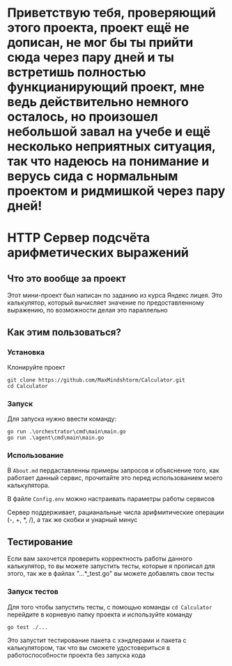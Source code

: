 # Приветствую тебя, проверяющий этого проекта, проект ещё не дописан, не мог бы ты прийти сюда через пару дней и ты встретишь полностью функцианирующий проект, мне ведь действительно немного осталось, но произошел небольшой завал на учебе и ещё несколько неприятных ситуация, так что надеюсь на понимание и верусь сида с нормальным проектом и ридмишкой через пару дней!
# HTTP Сервер подсчёта арифметических выражений

## Что это вообще за проект

Этот мини-проект был написан по заданию из курса Яндекс лицея. Это калькулятор, который вычисляет значение по предоставленному выражению, по возможности делая это параллельно

## Как этим пользоваться?

### Установка

Клонируйте проект

```
git clone https://github.com/MaxMindshtorm/Calculator.git
cd Calculator
```

### Запуск

Для запуска нужно ввести команду:

```
go run .\orchestrator\cmd\main\main.go
go run .\agent\cmd\main\main.go
```

### Использование

В `About.md` пердаставленны примеры запросов и объяснение того, как работает данный сервис, прочитайте это перед использованием моего калькулятора.

В файле `Config.env` можно настраивать параметры работы сервисов

Сервер поддерживает, рацианальные числа арифмитические операции (-, +, \*, /), а так же скобки и унарный минус


## Тестирование

Если вам захочется проверить корректность работы данного калькулятор, то вы можете запустить тесты, которые я прописал для этого, так же в файлах "...\*_test.go" вы можете добавлять свои тесты

### Запуск тестов

Для того чтобы запустить тесты, с помощью команды `cd Calculator` перейдите в корневую папку проекта и используйте команду

```
go test ./...
```

Это запустит тестирование пакета с хэндлерами и пакета с калькулятором, так что вы сможете удостовериться в работоспособности проекта без запуска кода